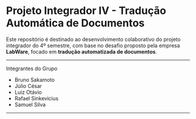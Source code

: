 # Projeto Integrador IV - Tradução Automática de Documentos

Este repositório é destinado ao desenvolvimento colaborativo do projeto integrador do 4º semestre, com base no desafio proposto pela empresa **LabWare**, focado em **tradução automatizada de documentos**.

---

Integrantes do Grupo
- Bruno Sakamoto 
- Júlio César 
- Luiz Otávio
- Rafael Sinkevicius
- Samuel Silva

---